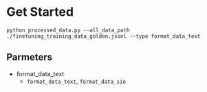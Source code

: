 ﻿
# Get Started
```
python processed_data.py --all_data_path ./finetuning_training_data_golden.jsonl --type format_data_text
```

## Parmeters
* format_data_text
    * `format_data_text`, `format_data_sio`